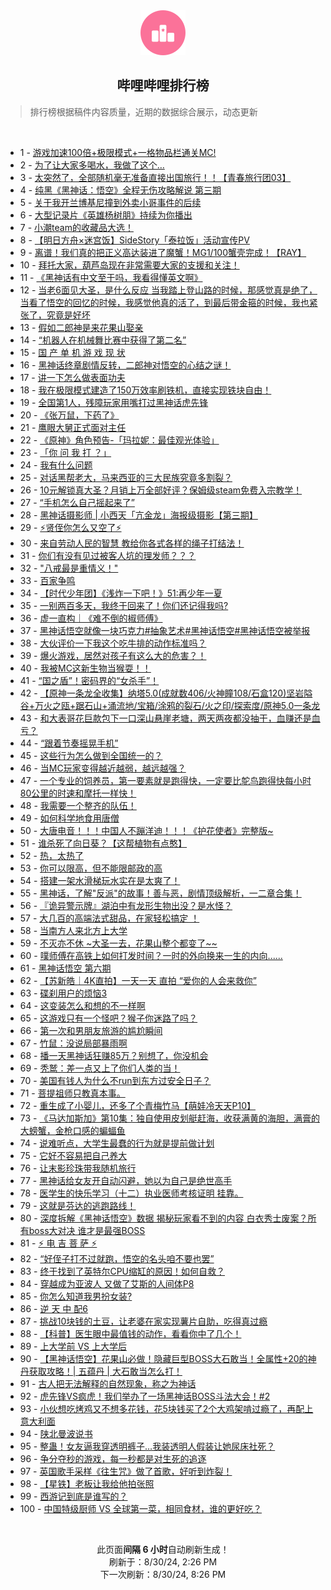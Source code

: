 <div align="center">
    <img src="./assets/icon_rank.png" alt="logo" />
    <h2>哔哩哔哩排行榜</h>
</div>

> 排行榜根据稿件内容质量，近期的数据综合展示，动态更新

<br />

<ul><li><span>1 - <a href=https://www.bilibili.com/BV1Lb421E7dn>游戏加速100倍+极限模式+一格物品栏通关MC!</a></span></li><li><span>2 - <a href=https://www.bilibili.com/BV1N1421b7NL>为了让大家多喝水，我做了这个…</a></span></li><li><span>3 - <a href=https://www.bilibili.com/BV1B4421o7MT>太突然了，全部随机毫无准备直接出国旅行！！【青春旅行团03】</a></span></li><li><span>4 - <a href=https://www.bilibili.com/BV1ST421z7EW>纯黑《黑神话：悟空》全程无伤攻略解说&nbsp;第三期</a></span></li><li><span>5 - <a href=https://www.bilibili.com/BV1NW421X7RV>关于我开兰博基尼撞到外卖小哥事件的后续</a></span></li><li><span>6 - <a href=https://www.bilibili.com/BV1Wbs7e5EmH>大型记录片《英雄杨树朋》持续为你播出</a></span></li><li><span>7 - <a href=https://www.bilibili.com/BV1ME4m1R79t>小潮team的收藏品大选！</a></span></li><li><span>8 - <a href=https://www.bilibili.com/BV1ZW421Q7PC>【明日方舟×迷宫饭】SideStory「泰拉饭」活动宣传PV</a></span></li><li><span>9 - <a href=https://www.bilibili.com/BV1zW421Q796>离谱！我们真的把正义高达装进了魔蟹！MG1/100蟹壳完成！【RAY】</a></span></li><li><span>10 - <a href=https://www.bilibili.com/BV1HM4m1Y7vx>拜托大家，葫芦岛现在非常需要大家的支援和关注！</a></span></li><li><span>11 - <a href=https://www.bilibili.com/BV1LE4m197xG>《黑神话有中文至于吗，我看得懂英文啊》</a></span></li><li><span>12 - <a href=https://www.bilibili.com/BV1on4y1f7XJ>当老6面见大圣，是什么反应&nbsp;当我踏上登山路的时候，那感觉真是绝了，当看了悟空的回忆的时候，我感觉他真的活了，到最后带金箍的时候，我也紧张了，究竟是好坏</a></span></li><li><span>13 - <a href=https://www.bilibili.com/BV1u2421o76W>假如二郎神是来花果山娶亲</a></span></li><li><span>14 - <a href=https://www.bilibili.com/BV16E4m197S4>“机器人在机械舞比赛中获得了第二名”</a></span></li><li><span>15 - <a href=https://www.bilibili.com/BV1Cx4y1s73T>国&nbsp;产&nbsp;单&nbsp;机&nbsp;游&nbsp;戏&nbsp;现&nbsp;状</a></span></li><li><span>16 - <a href=https://www.bilibili.com/BV1eWsxeSESa>黑神话终章剧情反转，二郎神对悟空的心结之谜！</a></span></li><li><span>17 - <a href=https://www.bilibili.com/BV1b4421o7By>讲一下怎么做表面功夫</a></span></li><li><span>18 - <a href=https://www.bilibili.com/BV1aCspeuEyz>我在极限模式建造了150万效率刷铁机，直接实现铁块自由！</a></span></li><li><span>19 - <a href=https://www.bilibili.com/BV1X1WredEdw>全国第1人，残障玩家用嘴打过黑神话虎先锋</a></span></li><li><span>20 - <a href=https://www.bilibili.com/BV1sW421X7C2>《张万鼠，下药了》</a></span></li><li><span>21 - <a href=https://www.bilibili.com/BV1tr421T7Da>鹰眼大舅正式面对主任</a></span></li><li><span>22 - <a href=https://www.bilibili.com/BV1LW421X7BZ>《原神》角色预告-「玛拉妮：最佳观光体验」</a></span></li><li><span>23 - <a href=https://www.bilibili.com/BV1rf421i7C7>「你&nbsp;问&nbsp;我&nbsp;打&nbsp;？」</a></span></li><li><span>24 - <a href=https://www.bilibili.com/BV16M4m117t4>我有什么问题</a></span></li><li><span>25 - <a href=https://www.bilibili.com/BV1rM4m117sq>对话黑帮老大，马来西亚的三大民族究竟多割裂？</a></span></li><li><span>26 - <a href=https://www.bilibili.com/BV1M4421f7gu>10元解锁真大圣？月销上万全部好评？保姆级steam免费入宗教学！</a></span></li><li><span>27 - <a href=https://www.bilibili.com/BV1x4s7e1E3b>“手机怎么自己摇起来了”</a></span></li><li><span>28 - <a href=https://www.bilibili.com/BV1EQsWeXE4e>黑神话摄影师&nbsp;|&nbsp;小西天「亢金龙」海报级摄影【第三期】</a></span></li><li><span>29 - <a href=https://www.bilibili.com/BV1MFsTeWEfm>⚡贤侄你怎么又空了⚡</a></span></li><li><span>30 - <a href=https://www.bilibili.com/BV1A2421o7S7>来自劳动人民的智慧&nbsp;教给你各式各样的绳子打结法！</a></span></li><li><span>31 - <a href=https://www.bilibili.com/BV1ti421z7V7>你们有没有见过被客人坑的理发师？？？</a></span></li><li><span>32 - <a href=https://www.bilibili.com/BV18U411m7ha>&quot;八戒最是重情义！&quot;</a></span></li><li><span>33 - <a href=https://www.bilibili.com/BV1RM4m1a7Ho>百家争鸣</a></span></li><li><span>34 - <a href=https://www.bilibili.com/BV1Pi421r7SU>【时代少年团】《浅炸一下吧！》51:再少年一夏</a></span></li><li><span>35 - <a href=https://www.bilibili.com/BV1xi421z7F6>一别两百多天，我终于回来了！你们还记得我吗?</a></span></li><li><span>36 - <a href=https://www.bilibili.com/BV124421f7pg>虚一直构｜《难不倒的椒师傅》</a></span></li><li><span>37 - <a href=https://www.bilibili.com/BV1RbsTeYE8V>黑神话悟空就像一块巧克力#抽象艺术#黑神话悟空#黑神话悟空被举报</a></span></li><li><span>38 - <a href=https://www.bilibili.com/BV1yW421X75w>大伙评价一下我这个吃牛排的动作标准吗？</a></span></li><li><span>39 - <a href=https://www.bilibili.com/BV1mZ421578k>爆火游戏，居然对孩子有这么大的危害？！</a></span></li><li><span>40 - <a href=https://www.bilibili.com/BV1HZ421K7Ag>我被MC这新生物当猴耍！！</a></span></li><li><span>41 - <a href=https://www.bilibili.com/BV1xT421z7EH>“国之盾”！密码界的“女杀手”！</a></span></li><li><span>42 - <a href=https://www.bilibili.com/BV14Z421L7DN>【原神一条龙全收集】纳塔5.0(成就数406/火神瞳108/石盒120)坚岩隘谷+万火之瓯+踞石山+涌流地/宝箱/涂鸦的裂石/火之印/探索度/原神5.0一条龙</a></span></li><li><span>43 - <a href=https://www.bilibili.com/BV1eZ421K7yh>和大表哥花巨款包下一口深山悬崖老塘，两天两夜都没抽干，血赚还是血亏？</a></span></li><li><span>44 - <a href=https://www.bilibili.com/BV13RWCebEnS>“跟着节奏摇晃手机”</a></span></li><li><span>45 - <a href=https://www.bilibili.com/BV1kf421e7mS>这些行为怎么做到全国统一的？</a></span></li><li><span>46 - <a href=https://www.bilibili.com/BV1uU411m7hR>当MC玩家变得越近越弱，越远越强？</a></span></li><li><span>47 - <a href=https://www.bilibili.com/BV1GnsHeTEtr>一个专业的饲养员，第一要素就是跑得快，一定要比鸵鸟跑得快每小时80公里的时速和摩托一样快！</a></span></li><li><span>48 - <a href=https://www.bilibili.com/BV1db42177Nx>我需要一个整齐的队伍！</a></span></li><li><span>49 - <a href=https://www.bilibili.com/BV1eH4y1F77a>如何科学地食用唐僧</a></span></li><li><span>50 - <a href=https://www.bilibili.com/BV1EHsTeuE6q>大唐电音！！！中国人不蹦洋迪！！！《护花使者》完整版~</a></span></li><li><span>51 - <a href=https://www.bilibili.com/BV1mE421F7jL>谁杀死了向日葵？【这帮植物有点憨】</a></span></li><li><span>52 - <a href=https://www.bilibili.com/BV1Ui421r7f3>热，太热了</a></span></li><li><span>53 - <a href=https://www.bilibili.com/BV1nW421X7SR>你可以限高，但不能限邮政的高</a></span></li><li><span>54 - <a href=https://www.bilibili.com/BV1PT421z7cE>搭建一架水滑梯玩水实在是太爽了！</a></span></li><li><span>55 - <a href=https://www.bilibili.com/BV1JU411m77g>黑神话，了解&quot;反派&quot;的故事！善与恶，剧情顶级解析，一二章合集！</a></span></li><li><span>56 - <a href=https://www.bilibili.com/BV1yZ42157dw>『诡异警示牌』湖泊中有龙形生物出没？是水怪？</a></span></li><li><span>57 - <a href=https://www.bilibili.com/BV1974y127GM>大几百的高端法式甜品，在家轻松搞定&nbsp;！</a></span></li><li><span>58 - <a href=https://www.bilibili.com/BV134421f7yk>当南方人来北方上大学</a></span></li><li><span>59 - <a href=https://www.bilibili.com/BV1eSsKecE9T>不灭亦不休&nbsp;~大圣一去，花果山整个都变了~~</a></span></li><li><span>60 - <a href=https://www.bilibili.com/BV1rE421c77g>噗师傅在高铁上如何打发时间？一时的外向换来一生的内向......</a></span></li><li><span>61 - <a href=https://www.bilibili.com/BV1Xr421K78R>黑神话悟空&nbsp;第六期</a></span></li><li><span>62 - <a href=https://www.bilibili.com/BV1yAsxePEpf>【苏新皓｜4K直拍】一天一天&nbsp;直拍&nbsp;“爱你的人会来救你”</a></span></li><li><span>63 - <a href=https://www.bilibili.com/BV1mBsNeUEzV>碟刹用户的烦恼3</a></span></li><li><span>64 - <a href=https://www.bilibili.com/BV1G4sxemE9d>这变装怎么和想的不一样啊</a></span></li><li><span>65 - <a href=https://www.bilibili.com/BV1s2stekEug>这游戏只有一个怪吧？猴子你迷路了吗？</a></span></li><li><span>66 - <a href=https://www.bilibili.com/BV1C1421t758>第一次和男朋友旅游的尴尬瞬间</a></span></li><li><span>67 - <a href=https://www.bilibili.com/BV1Vi421r7WL>竹鼠：没说局部暴雨啊</a></span></li><li><span>68 - <a href=https://www.bilibili.com/BV1f6W1e1ERB>播一天黑神话狂赚85万？别想了，你没机会</a></span></li><li><span>69 - <a href=https://www.bilibili.com/BV1tT421r7PK>秃鹫：差一点又上了你们人类的当！</a></span></li><li><span>70 - <a href=https://www.bilibili.com/BV1US421Q7QV>美国有钱人为什么不run到东方过安全日子？</a></span></li><li><span>71 - <a href=https://www.bilibili.com/BV1gbW6eSECp>菩提祖师只教真本事。</a></span></li><li><span>72 - <a href=https://www.bilibili.com/BV1Gy411v7is>重生成了小婴儿，还多了个青梅竹马【萌娃冷天天P10】</a></span></li><li><span>73 - <a href=https://www.bilibili.com/BV1Ri421r7Eo>《马达加斯加》第10集：独自使用皮划艇赶海，收获满黄的海胆，满膏的大螃蟹，金枪口感的蝙蝠鱼</a></span></li><li><span>74 - <a href=https://www.bilibili.com/BV1i2sKeAEKV>说难听点，大学生最蠢的行为就是提前做计划</a></span></li><li><span>75 - <a href=https://www.bilibili.com/BV1kLW2eQEVL>它好不容易把自己养大</a></span></li><li><span>76 - <a href=https://www.bilibili.com/BV1LqsweXEVj>让末影珍珠带我随机旅行</a></span></li><li><span>77 - <a href=https://www.bilibili.com/BV1ay411v7zy>黑神话给女友开自动闪避，她以为自己是绝世高手</a></span></li><li><span>78 - <a href=https://www.bilibili.com/BV1JysHeSEUG>医学生的快乐学习（十二）执业医师考核证明&nbsp;挂靠。</a></span></li><li><span>79 - <a href=https://www.bilibili.com/BV1UMspeAEWA>这就是芬达的逃跑路线！</a></span></li><li><span>80 - <a href=https://www.bilibili.com/BV1EVsxe4EQJ>深度拆解《黑神话悟空》数据&nbsp;揭秘玩家看不到的内容&nbsp;白衣秀士废案？所有boss大对决&nbsp;谁才是最强BOSS</a></span></li><li><span>81 - <a href=https://www.bilibili.com/BV1Xz421i7Yr>⚡️&nbsp;电&nbsp;吉&nbsp;菩&nbsp;萨&nbsp;⚡️</a></span></li><li><span>82 - <a href=https://www.bilibili.com/BV1nis7ezEYU>“好侄子打不过就跑，悟空的名头咱不要也罢”</a></span></li><li><span>83 - <a href=https://www.bilibili.com/BV174421f7Th>终于找到了英特尔CPU缩缸的原因！如何自救？</a></span></li><li><span>84 - <a href=https://www.bilibili.com/BV1HE421c7ig>穿越成为亚波人&nbsp;又做了艾斯的人间体P8</a></span></li><li><span>85 - <a href=https://www.bilibili.com/BV1Hf421i7fS>你怎么知道我男扮女装?</a></span></li><li><span>86 - <a href=https://www.bilibili.com/BV19E421F7MA>逆&nbsp;天&nbsp;中&nbsp;配6</a></span></li><li><span>87 - <a href=https://www.bilibili.com/BV1JBs7eME13>挑战10块钱的土豆，让老婆在家实现薯片自助，吃得真过瘾</a></span></li><li><span>88 - <a href=https://www.bilibili.com/BV1nZ421K7k3>【科普】医生眼中最值钱的动作，看看你中了几个！</a></span></li><li><span>89 - <a href=https://www.bilibili.com/BV1jE421c7u4>上大学前&nbsp;VS&nbsp;上大学后</a></span></li><li><span>90 - <a href=https://www.bilibili.com/BV1iS421Q76u>【黑神话悟空】花果山必做！隐藏巨型BOSS大石敢当！全属性+20的神丹获取攻略！|&nbsp;五蕴丹&nbsp;|&nbsp;大石敢当怎么打！</a></span></li><li><span>91 - <a href=https://www.bilibili.com/BV1fE421F7Rn>古人把无法解释的自然现象，称之为神话</a></span></li><li><span>92 - <a href=https://www.bilibili.com/BV1UU411m7et>虎先锋VS疯虎！我们举办了一场黑神话BOSS斗法大会！#2</a></span></li><li><span>93 - <a href=https://www.bilibili.com/BV1p2421f7TB>小伙想吃烤鸡又不想多花钱，花5块钱买了2个大鸡架啃过瘾了，再配上意大利面</a></span></li><li><span>94 - <a href=https://www.bilibili.com/BV1ef421i7mm>陕北曼波说书</a></span></li><li><span>95 - <a href=https://www.bilibili.com/BV1c2421f7W8>整蛊！女友逼我穿透明裤子…我装透明人假装让她尿床社死？</a></span></li><li><span>96 - <a href=https://www.bilibili.com/BV1ZGsAeZEk7>争分夺秒的游戏，每一秒都是对生死的追逐</a></span></li><li><span>97 - <a href=https://www.bilibili.com/BV1af421e7DE>英国歌手采样《往生咒》做了首歌，好听到炸裂！</a></span></li><li><span>98 - <a href=https://www.bilibili.com/BV1aU411S75i>【星铁】老板让我给他拍张照</a></span></li><li><span>99 - <a href=https://www.bilibili.com/BV1XM4m1a7VT>西游记到底是谁写的？</a></span></li><li><span>100 - <a href=https://www.bilibili.com/BV1C4421f7Mj>中国特级厨师&nbsp;VS&nbsp;全球第一菜，相同食材，谁的更好吃？</a></span></li></ul>

<br />

<p align=center>此页面<b>间隔 6 小时</b>自动刷新生成！<br>刷新于：8/30/24, 2:26 PM<br>下一次刷新：8/30/24, 8:26 PM</p>